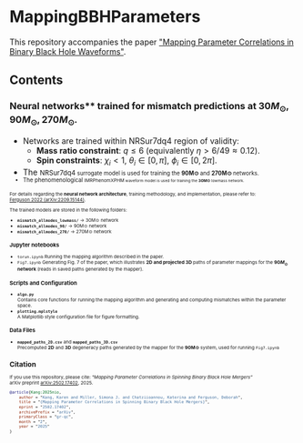# MappingBBHParameters
This repository accompanies the paper ["Mapping Parameter Correlations in Binary Black Hole Waveforms"](https://arxiv.org/abs/2502.17402). 


## **Contents**
### Neural networks** trained for mismatch predictions at $30M_\odot, 90M_\odot, 270M_\odot$.
  - Networks are trained within NRSur7dq4 region of validity:
    - **Mass ratio constraint**: $q \leq 6$ (equivalently $\eta > 6/49 \approx 0.12$).
    - **Spin constraints**: $\chi_i < 1$, $\theta_i \in [0, \pi]$, $\phi_i \in [0, 2\pi]$.
  - The <small>NRSur7dq4<small> surrogate model is used for training the **90M⊙** and **270M⊙** networks.
  - The phenomenological <small>IMRPhenomXPHM<small> waveform model is used for training the **30M⊙** lowmass network.
 
For details regarding the **neural network architecture**, training methodology, and implementation, please refer to:  
[Ferguson 2022 (arXiv:2209.15144)](https://arxiv.org/abs/2209.15144).

The trained models are stored in the following folders:
- **`mismatch_allmodes_lowmass/`** → 30M⊙ network  
- **`mismatch_allmodes_90/`** → 90M⊙ network  
- **`mismatch_allmodes_270/`** → 270M⊙ network  
    
### **Jupyter notebooks**  
  - `torun.ipynb` Running the mapping algorithm described in the paper.  
  - `Fig7.ipynb` Generating Fig. 7 of the paper, which illustrates **2D and projected 3D** paths of parameter mappings for the **$90M_\odot$ network** (reads in saved paths generated by the mapper).
  
### **Scripts and Configuration**
- **`algo.py`**  
  Contains core functions for running the mapping algorithm and generating and computing mismatches within the parameter space.
- **`plotting.mplstyle`**  
  A Matplotlib style configuration file for figure formatting.

### **Data Files**
- **`mapped_paths_2D.csv`**  and  **`mapped_paths_3D.csv`**  
  Precomputed **2D**  and **3D** degeneracy paths generated by the mapper for the **90M⊙** system, used for running `Fig7.ipynb`

## **Citation**
If you use this repository, please cite:
*"Mapping Parameter Correlations in Spinning Binary Black Hole Mergers"*  
arXiv preprint [arXiv:2502.17402](https://arxiv.org/abs/2502.17402), 2025.

```bibtex
@article{Kang:2025nio,
    author = "Kang, Karen and Miller, Simona J. and Chatziioannou, Katerina and Ferguson, Deborah",
    title = "{Mapping Parameter Correlations in Spinning Binary Black Hole Mergers}",
    eprint = "2502.17402",
    archivePrefix = "arXiv",
    primaryClass = "gr-qc",
    month = "2",
    year = "2025"
}
